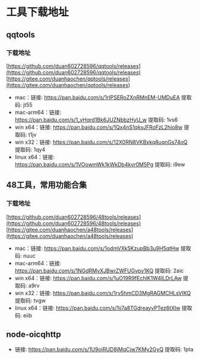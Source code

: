 # 工具下载地址

## qqtools

### 下载地址
[https://github.com/duan602728596/qqtools/releases](https://github.com/duan602728596/qqtools/releases)   
[https://gitee.com/duanhaochen/qqtools/releases](https://gitee.com/duanhaochen/qqtools/releases)
* mac：链接: https://pan.baidu.com/s/1rIPSERoZXnRMnEM-UMDuEA 提取码: jt55
* mac-arm64：链接: https://pan.baidu.com/s/1_yHqrd1Bk6JUZNbbzHyU_w 提取码: 1vs6
* win x64：链接: https://pan.baidu.com/s/1Qx4nS1qkvJFRoFzL2hio8w 提取码: t1jv
* win x32：链接: https://pan.baidu.com/s/12X0RN8VKBxkq8uqnGs74oQ 提取码: 1qy4
* linux x64：链接: https://pan.baidu.com/s/1VOowmWk1kWkDb4kvr0M5Pg 提取码: i9ew

## 48工具，常用功能合集

### 下载地址
[https://github.com/duan602728596/48tools/releases](https://github.com/duan602728596/48tools/releases)   
[https://gitee.com/duanhaochen/a48tools/releases](https://gitee.com/duanhaochen/a48tools/releases)
* mac：链接: https://pan.baidu.com/s/1odmVXk5KzupBb3u9H5qtHw 提取码: nuuc
* mac-arm64：链接: https://pan.baidu.com/s/1NGdRMvXJBwrZWFUGvpy1KQ 提取码: 2aic
* win x64：链接: https://pan.baidu.com/s/1uO19R9fEchlK1W4ILDrLAw 提取码: a9rv
* win x32：链接: https://pan.baidu.com/s/1rv5hmCD3MgRAGMCHLsVIKQ 提取码: tvgw
* linux x64：链接: https://pan.baidu.com/s/1ij7a8TGdreayvPTez6tXIw 提取码: eiib

## node-oicqhttp

* 链接: https://pan.baidu.com/s/1U9ojRUD8jMqCjw7KMy2GyQ 提取码: 1pta
